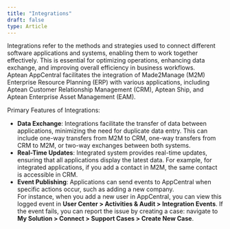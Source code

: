 ```yaml
---
title: "Integrations"
draft: false
type: Article
---
```


Integrations refer to the methods and strategies used to connect different software applications and systems, enabling them to work together effectively. This is essential for optimizing operations, enhancing data exchange, and improving overall efficiency in business workflows. <br>Aptean AppCentral facilitates the integration of Made2Manage (M2M) Enterprise Resource Planning (ERP) with various applications, including Aptean Customer Relationship Management (CRM), Aptean Ship, and Aptean Enterprise Asset Management (EAM).

Primary Features of Integrations:

-   **Data Exchange**: Integrations facilitate the transfer of data between applications, minimizing the need for duplicate data entry. This can include one-way transfers from M2M to CRM, one-way transfers from CRM to M2M, or two-way exchanges between both systems.
-   **Real-Time Updates**: Integrated system provides real-time updates, ensuring that all applications display the latest data. For example, for integrated applications, if you add a contact in M2M, the same contact is accessible in CRM.
-   **Event Publishing**: Applications can send events to AppCentral when specific actions occur, such as adding a new company. <Br> For instance, when you add a new user in AppCentral, you can view this logged event in **User Center > Activities & Audit > Integration Events**. If the event fails, you can report the issue by creating a case: navigate to **My Solution > Connect > Support Cases > Create New Case**.

